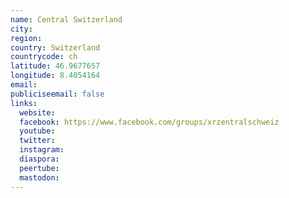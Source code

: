 ```yaml
---
name: Central Switzerland
city:
region:
country: Switzerland
countrycode: ch
latitude: 46.9677657
longitude: 8.4054164
email:
publiciseemail: false
links:
  website:
  facebook: https://www.facebook.com/groups/xrzentralschweiz
  youtube:
  twitter:
  instagram:
  diaspora:
  peertube:
  mastodon:
---
```

